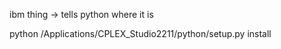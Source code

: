 
ibm thing -> tells python where it is

python /Applications/CPLEX_Studio2211/python/setup.py install
